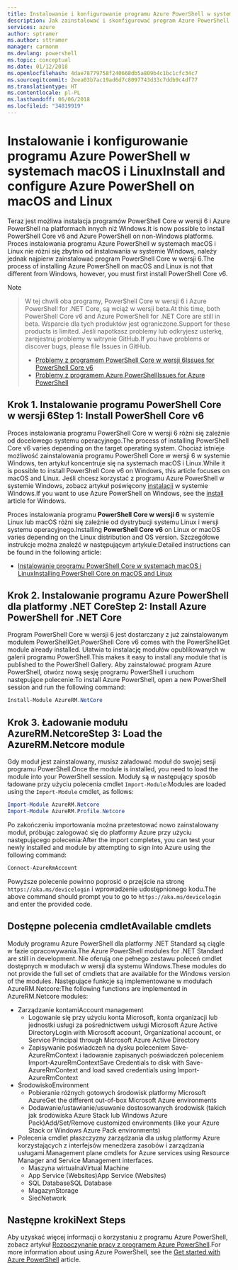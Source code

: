 ```yaml
---
title: Instalowanie i konfigurowanie programu Azure PowerShell w systemach macOS i Linux | Microsoft Docs
description: Jak zainstalować i skonfigurować program Azure PowerShell do pierwszego użycia w systemach macOS i Linux.
services: azure
author: sptramer
ms.author: sttramer
manager: carmonm
ms.devlang: powershell
ms.topic: conceptual
ms.date: 01/12/2018
ms.openlocfilehash: 4dae78779758f240668db5a809b4c1bc1cfc34c7
ms.sourcegitcommit: 2eea03b7ac19ad6d7c8097743d33c7ddb9c4df77
ms.translationtype: HT
ms.contentlocale: pl-PL
ms.lasthandoff: 06/06/2018
ms.locfileid: "34819919"
---
```

# <a name="install-and-configure-azure-powershell-on-macos-and-linux"></a><span data-ttu-id="2ba44-103">Instalowanie i konfigurowanie programu Azure PowerShell w systemach macOS i Linux</span><span class="sxs-lookup"><span data-stu-id="2ba44-103">Install and configure Azure PowerShell on macOS and Linux</span></span>

<span data-ttu-id="2ba44-104">Teraz jest możliwa instalacja programów PowerShell Core w wersji 6 i Azure PowerShell na platformach innych niż Windows.</span><span class="sxs-lookup"><span data-stu-id="2ba44-104">It is now possible to install PowerShell Core v6 and Azure PowerShell on non-Windows platforms.</span></span>
<span data-ttu-id="2ba44-105">Proces instalowania programu Azure PowerShell w systemach macOS i Linux nie różni się zbytnio od instalowania w systemie Windows, należy jednak najpierw zainstalować program PowerShell Core w wersji 6.</span><span class="sxs-lookup"><span data-stu-id="2ba44-105">The process of installing Azure PowerShell on macOS and Linux is not that different from Windows, however, you must first install PowerShell Core v6.</span></span>

> [!NOTE]

> <span data-ttu-id="2ba44-106">W tej chwili oba programy, PowerShell Core w wersji 6 i Azure PowerShell for .NET Core, są wciąż w wersji beta.</span><span class="sxs-lookup"><span data-stu-id="2ba44-106">At this time, both PowerShell Core v6 and Azure PowerShell for .NET Core are still in beta.</span></span>
> <span data-ttu-id="2ba44-107">Wsparcie dla tych produktów jest ograniczone.</span><span class="sxs-lookup"><span data-stu-id="2ba44-107">Support for these products is limited.</span></span> <span data-ttu-id="2ba44-108">Jeśli napotkasz problemy lub odkryjesz usterkę, zarejestruj problemy w witrynie GitHub.</span><span class="sxs-lookup"><span data-stu-id="2ba44-108">If you have problems or discover bugs, please file Issues in GitHub.</span></span>
>
> * [<span data-ttu-id="2ba44-109">Problemy z programem PowerShell Core w wersji 6</span><span class="sxs-lookup"><span data-stu-id="2ba44-109">Issues for PowerShell Core v6</span></span>](https://github.com/PowerShell/PowerShell/issues)
> * [<span data-ttu-id="2ba44-110">Problemy z programem Azure PowerShell</span><span class="sxs-lookup"><span data-stu-id="2ba44-110">Issues for Azure PowerShell</span></span>](https://github.com/azure/azure-docs-powershell/issues)

## <a name="step-1-install-powershell-core-v6"></a><span data-ttu-id="2ba44-111">Krok 1. Instalowanie programu PowerShell Core w wersji 6</span><span class="sxs-lookup"><span data-stu-id="2ba44-111">Step 1: Install PowerShell Core v6</span></span>

<span data-ttu-id="2ba44-112">Proces instalowania programu PowerShell Core w wersji 6 różni się zależnie od docelowego systemu operacyjnego.</span><span class="sxs-lookup"><span data-stu-id="2ba44-112">The process of installing PowerShell Core v6 varies depending on the target operating system.</span></span>
<span data-ttu-id="2ba44-113">Chociaż istnieje możliwość zainstalowania programu PowerShell Core w wersji 6 w systemie Windows, ten artykuł koncentruje się na systemach macOS i Linux.</span><span class="sxs-lookup"><span data-stu-id="2ba44-113">While it is possible to install PowerShell Core v6 on Windows, this article focuses on macOS and Linux.</span></span> <span data-ttu-id="2ba44-114">Jeśli chcesz korzystać z programu Azure PowerShell w systemie Windows, zobacz artykuł poświęcony [instalacji](./install-azurerm-ps.md) w systemie Windows.</span><span class="sxs-lookup"><span data-stu-id="2ba44-114">If you want to use Azure PowerShell on Windows, see the [install](./install-azurerm-ps.md) article for Windows.</span></span>

<span data-ttu-id="2ba44-115">Proces instalowania programu **PowerShell Core w wersji 6** w systemie Linux lub macOS różni się zależnie od dystrybucji systemu Linux i wersji systemu operacyjnego.</span><span class="sxs-lookup"><span data-stu-id="2ba44-115">Installing **PowerShell Core v6** on Linux or macOS varies depending on the Linux distribution and OS version.</span></span>
<span data-ttu-id="2ba44-116">Szczegółowe instrukcje można znaleźć w następującym artykule:</span><span class="sxs-lookup"><span data-stu-id="2ba44-116">Detailed instructions can be found in the following article:</span></span>

- [<span data-ttu-id="2ba44-117">Instalowanie programu PowerShell Core w systemach macOS i Linux</span><span class="sxs-lookup"><span data-stu-id="2ba44-117">Installing PowerShell Core on macOS and Linux</span></span>](/powershell/scripting/setup/installing-powershell-core-on-macos-and-linux)

## <a name="step-2-install-azure-powershell-for-net-core"></a><span data-ttu-id="2ba44-118">Krok 2. Instalowanie programu Azure PowerShell dla platformy .NET Core</span><span class="sxs-lookup"><span data-stu-id="2ba44-118">Step 2: Install Azure PowerShell for .NET Core</span></span>

<span data-ttu-id="2ba44-119">Program PowerShell Core w wersji 6 jest dostarczany z już zainstalowanym modułem PowerShellGet.</span><span class="sxs-lookup"><span data-stu-id="2ba44-119">PowerShell Core v6 comes with the PowerShellGet module already installed.</span></span> <span data-ttu-id="2ba44-120">Ułatwia to instalację modułów opublikowanych w galerii programu PowerShell.</span><span class="sxs-lookup"><span data-stu-id="2ba44-120">This makes it easy to install any module that is published to the PowerShell Gallery.</span></span> <span data-ttu-id="2ba44-121">Aby zainstalować program Azure PowerShell, otwórz nową sesję programu PowerShell i uruchom następujące polecenie:</span><span class="sxs-lookup"><span data-stu-id="2ba44-121">To install Azure PowerShell, open a new PowerShell session and run the following command:</span></span>

```powershell
Install-Module AzureRM.NetCore
```

## <a name="step-3-load-the-azurermnetcore-module"></a><span data-ttu-id="2ba44-122">Krok 3. Ładowanie modułu AzureRM.Netcore</span><span class="sxs-lookup"><span data-stu-id="2ba44-122">Step 3: Load the AzureRM.Netcore module</span></span>

<span data-ttu-id="2ba44-123">Gdy moduł jest zainstalowany, musisz załadować moduł do swojej sesji programu PowerShell.</span><span class="sxs-lookup"><span data-stu-id="2ba44-123">Once the module is installed, you need to load the module into your PowerShell session.</span></span> <span data-ttu-id="2ba44-124">Moduły są w następujący sposób ładowane przy użyciu polecenia cmdlet `Import-Module`:</span><span class="sxs-lookup"><span data-stu-id="2ba44-124">Modules are loaded using the `Import-Module` cmdlet, as follows:</span></span>

```powershell
Import-Module AzureRM.Netcore
Import-Module AzureRM.Profile.Netcore
```

<span data-ttu-id="2ba44-125">Po zakończeniu importowania można przetestować nowo zainstalowany moduł, próbując zalogować się do platformy Azure przy użyciu następującego polecenia:</span><span class="sxs-lookup"><span data-stu-id="2ba44-125">After the import completes, you can test your newly installed and module by attempting to sign into Azure using the following command:</span></span>

```powershell
Connect-AzureRmAccount
```

<span data-ttu-id="2ba44-126">Powyższe polecenie powinno poprosić o przejście na stronę `https://aka.ms/devicelogin` i wprowadzenie udostępnionego kodu.</span><span class="sxs-lookup"><span data-stu-id="2ba44-126">The above command should prompt you to go to `https://aka.ms/devicelogin` and enter the provided code.</span></span>

## <a name="available-cmdlets"></a><span data-ttu-id="2ba44-127">Dostępne polecenia cmdlet</span><span class="sxs-lookup"><span data-stu-id="2ba44-127">Available cmdlets</span></span>

<span data-ttu-id="2ba44-128">Moduły programu Azure PowerShell dla platformy .NET Standard są ciągle w fazie opracowywania.</span><span class="sxs-lookup"><span data-stu-id="2ba44-128">The Azure PowerShell modules for .NET Standard are still in development.</span></span> <span data-ttu-id="2ba44-129">Nie oferują one pełnego zestawu poleceń cmdlet dostępnych w modułach w wersji dla systemu Windows.</span><span class="sxs-lookup"><span data-stu-id="2ba44-129">These modules do not provide the full set of cmdlets that are available for the Windows version of the modules.</span></span> <span data-ttu-id="2ba44-130">Następujące funkcje są implementowane w modułach AzureRM.Netcore:</span><span class="sxs-lookup"><span data-stu-id="2ba44-130">The following functions are implemented in AzureRM.Netcore modules:</span></span>

* <span data-ttu-id="2ba44-131">Zarządzanie kontami</span><span class="sxs-lookup"><span data-stu-id="2ba44-131">Account management</span></span>
  - <span data-ttu-id="2ba44-132">Logowanie się przy użyciu konta Microsoft, konta organizacji lub jednostki usługi za pośrednictwem usługi Microsoft Azure Active Directory</span><span class="sxs-lookup"><span data-stu-id="2ba44-132">Login with Microsoft account, Organizational account, or Service Principal through Microsoft Azure Active Directory</span></span>
  - <span data-ttu-id="2ba44-133">Zapisywanie poświadczeń na dysku poleceniem Save-AzureRmContext i ładowanie zapisanych poświadczeń poleceniem Import-AzureRmContext</span><span class="sxs-lookup"><span data-stu-id="2ba44-133">Save Credentials to disk with Save-AzureRmContext and load saved credentials using Import-AzureRmContext</span></span>
* <span data-ttu-id="2ba44-134">Środowisko</span><span class="sxs-lookup"><span data-stu-id="2ba44-134">Environment</span></span>
  - <span data-ttu-id="2ba44-135">Pobieranie różnych gotowych środowisk platformy Microsoft Azure</span><span class="sxs-lookup"><span data-stu-id="2ba44-135">Get the different out-of-box Microsoft Azure environments</span></span>
  - <span data-ttu-id="2ba44-136">Dodawanie/ustawianie/usuwanie dostosowanych środowisk (takich jak środowiska Azure Stack lub Windows Azure Pack)</span><span class="sxs-lookup"><span data-stu-id="2ba44-136">Add/Set/Remove customized environments (like your Azure Stack or Windows Azure Pack environments)</span></span>
* <span data-ttu-id="2ba44-137">Polecenia cmdlet płaszczyzny zarządzania dla usług platformy Azure korzystających z interfejsów menedżera zasobów i zarządzania usługami.</span><span class="sxs-lookup"><span data-stu-id="2ba44-137">Management plane cmdlets for Azure services using Resource Manager and Service Management interfaces.</span></span>
  - <span data-ttu-id="2ba44-138">Maszyna wirtualna</span><span class="sxs-lookup"><span data-stu-id="2ba44-138">Virtual Machine</span></span>
  - <span data-ttu-id="2ba44-139">App Service (Websites)</span><span class="sxs-lookup"><span data-stu-id="2ba44-139">App Service (Websites)</span></span>
  - <span data-ttu-id="2ba44-140">SQL Database</span><span class="sxs-lookup"><span data-stu-id="2ba44-140">SQL Database</span></span>
  - <span data-ttu-id="2ba44-141">Magazyn</span><span class="sxs-lookup"><span data-stu-id="2ba44-141">Storage</span></span>
  - <span data-ttu-id="2ba44-142">Sieć</span><span class="sxs-lookup"><span data-stu-id="2ba44-142">Network</span></span>

## <a name="next-steps"></a><span data-ttu-id="2ba44-143">Następne kroki</span><span class="sxs-lookup"><span data-stu-id="2ba44-143">Next Steps</span></span>

<span data-ttu-id="2ba44-144">Aby uzyskać więcej informacji o korzystaniu z programu Azure PowerShell, zobacz artykuł [Rozpoczynanie pracy z programem Azure PowerShell](get-started-azureps.md).</span><span class="sxs-lookup"><span data-stu-id="2ba44-144">For more information about using Azure PowerShell, see the [Get started with Azure PowerShell](get-started-azureps.md) article.</span></span>
